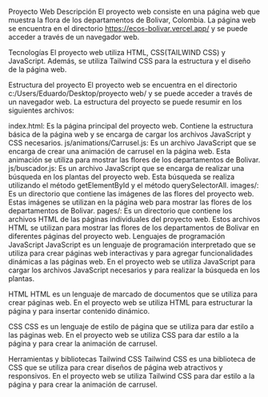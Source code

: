 Proyecto Web
Descripción
El proyecto web consiste en una página web que muestra la flora de los departamentos de Bolivar, Colombia. La página web se encuentra en el directorio https://ecos-bolivar.vercel.app/ y se puede acceder a través de un navegador web.

Tecnologías
El proyecto web utiliza HTML, CSS(TAILWIND CSS) y JavaScript. Además, se utiliza Tailwind CSS para la estructura y el diseño de la página web.

Estructura del proyecto
El proyecto web se encuentra en el directorio c:/Users/Eduardo/Desktop/proyecto web/ y se puede acceder a través de un navegador web. La estructura del proyecto se puede resumir en los siguientes archivos:

index.html: Es la página principal del proyecto web. Contiene la estructura básica de la página web y se encarga de cargar los archivos JavaScript y CSS necesarios.
js/animations/Carrusel.js: Es un archivo JavaScript que se encarga de crear una animación de carrusel en la página web. Esta animación se utiliza para mostrar las flores de los departamentos de Bolivar.
js/buscador.js: Es un archivo JavaScript que se encarga de realizar una búsqueda en los plantas del proyecto web. Esta búsqueda se realiza utilizando el método getElementById y el método querySelectorAll.
images/: Es un directorio que contiene las imágenes de las flores del proyecto web. Estas imágenes se utilizan en la página web para mostrar las flores de los departamentos de Bolivar.
pages/: Es un directorio que contiene los archivos HTML de las páginas individuales del proyecto web. Estos archivos HTML se utilizan para mostrar las flores de los departamentos de Bolivar en diferentes páginas del proyecto web.
Lenguajes de programación
JavaScript
JavaScript es un lenguaje de programación interpretado que se utiliza para crear páginas web interactivas y para agregar funcionalidades dinámicas a las páginas web. En el proyecto web se utiliza JavaScript para cargar los archivos JavaScript necesarios y para realizar la búsqueda en los plantas.

HTML
HTML es un lenguaje de marcado de documentos que se utiliza para crear páginas web. En el proyecto web se utiliza HTML para estructurar la página y para insertar contenido dinámico.

CSS
CSS es un lenguaje de estilo de página que se utiliza para dar estilo a las páginas web. En el proyecto web se utiliza CSS para dar estilo a la página y para crear la animación de carrusel.

Herramientas y bibliotecas
Tailwind CSS
Tailwind CSS es una biblioteca de CSS que se utiliza para crear diseños de página web atractivos y responsivos. En el proyecto web se utiliza Tailwind CSS para dar estilo a la página y para crear la animación de carrusel.
